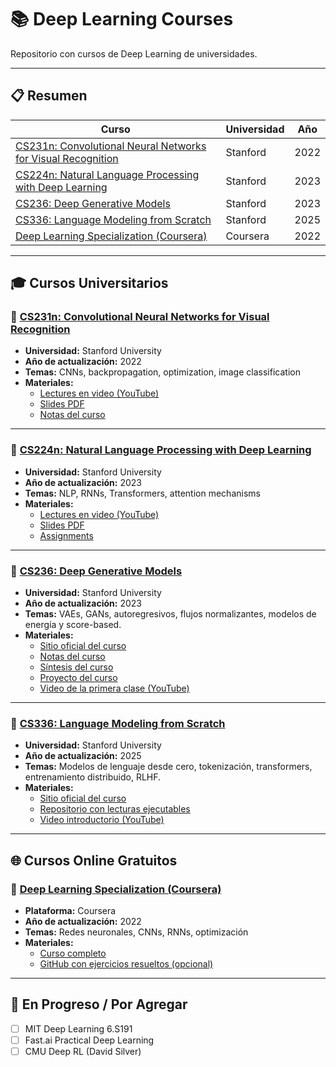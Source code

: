 # 📚 Deep Learning Courses

Repositorio con cursos de Deep Learning de universidades.

---

## 📋 Resumen

| Curso                                                   | Universidad         | Año |
|----------------------------------------------------------|----------------------|----------------------|
| [CS231n: Convolutional Neural Networks for Visual Recognition](#-cs231n-convolutional-neural-networks-for-visual-recognition) | Stanford  | 2022                 |
| [CS224n: Natural Language Processing with Deep Learning](#-cs224n-natural-language-processing-with-deep-learning) | Stanford | 2023                 | 
| [CS236: Deep Generative Models](#-cs236-deep-generative-models) | Stanford  | 2023                 |
| [CS336: Language Modeling from Scratch](#-cs336-language-modeling-from-scratch) | Stanford  | 2025                 |
| [Deep Learning Specialization (Coursera)](#-deep-learning-specialization-coursera) | Coursera             | 2022                 |

---

## 🎓 Cursos Universitarios

### 🔹 [CS231n: Convolutional Neural Networks for Visual Recognition](http://cs231n.stanford.edu/)
- **Universidad:** Stanford University
- **Año de actualización:** 2022
- **Temas:** CNNs, backpropagation, optimization, image classification
- **Materiales:**
  - [Lectures en video (YouTube)](https://www.youtube.com/playlist?list=PL3FW7Lu3i5JvHM8ljYj-zLfQRF3EO8sYv)
  - [Slides PDF](http://cs231n.stanford.edu/syllabus.html)
  - [Notas del curso](http://cs231n.github.io/)

---

### 🔹 [CS224n: Natural Language Processing with Deep Learning](http://web.stanford.edu/class/cs224n/)
- **Universidad:** Stanford University
- **Año de actualización:** 2023
- **Temas:** NLP, RNNs, Transformers, attention mechanisms
- **Materiales:**
  - [Lectures en video (YouTube)](https://www.youtube.com/playlist?list=PLoROMvodv4rPLKxIpqhjhPgdQy7imNkDn)
  - [Slides PDF](http://web.stanford.edu/class/cs224n/index.html#schedule)
  - [Assignments](http://web.stanford.edu/class/cs224n/assignments.html)

---

### 🔹 [CS236: Deep Generative Models](https://deepgenerativemodels.github.io/)
- **Universidad:** Stanford University
- **Año de actualización:** 2023
- **Temas:** VAEs, GANs, autoregresivos, flujos normalizantes, modelos de energía y score-based.
- **Materiales:**
  - [Sitio oficial del curso](https://deepgenerativemodels.github.io/)
  - [Notas del curso](https://deepgenerativemodels.github.io/notes/)
  - [Síntesis del curso](https://deepgenerativemodels.github.io/syllabus.html)
  - [Proyecto del curso](https://deepgenerativemodels.github.io/project.html)
  - [Video de la primera clase (YouTube)](https://www.youtube.com/watch?v=XZ0PMRWXBEU)

---

### 🔹 [CS336: Language Modeling from Scratch](https://stanford-cs336.github.io/spring2025/)
- **Universidad:** Stanford University
- **Año de actualización:** 2025
- **Temas:** Modelos de lenguaje desde cero, tokenización, transformers, entrenamiento distribuido, RLHF.
- **Materiales:**
  - [Sitio oficial del curso](https://stanford-cs336.github.io/spring2025/)
  - [Repositorio con lecturas ejecutables](https://github.com/stanford-cs336/spring2024-lectures)
  - [Video introductorio (YouTube)](https://www.youtube.com/watch?v=ptFiH_bHnJw)

---

## 🌐 Cursos Online Gratuitos

### 🔹 [Deep Learning Specialization (Coursera)](https://www.coursera.org/specializations/deep-learning)
- **Plataforma:** Coursera
- **Año de actualización:** 2022
- **Temas:** Redes neuronales, CNNs, RNNs, optimización
- **Materiales:**
  - [Curso completo](https://www.coursera.org/specializations/deep-learning)
  - [GitHub con ejercicios resueltos (opcional)](https://github.com/Kulbear/deep-learning-coursera)

---

## 🧠 En Progreso / Por Agregar
- [ ] MIT Deep Learning 6.S191
- [ ] Fast.ai Practical Deep Learning
- [ ] CMU Deep RL (David Silver)
